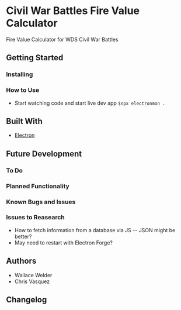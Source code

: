 # Civil War Battles Fire Value Calculator

Fire Value Calculator for WDS Civil War Battles

## Getting Started

### Installing

### How to Use

- Start watching code and start live dev app
  `$npx electronmon .`

## Built With

- [Electron](https://www.npmjs.com/package/electron)

## Future Development

### To Do

### Planned Functionality

### Known Bugs and Issues

### Issues to Reasearch

- How to fetch information from a database via JS -- JSON might be better?
- May need to restart with Electron Forge?

## Authors

- Wallace Welder
- Chris Vasquez

## Changelog
